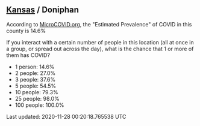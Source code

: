 
## [Kansas](/united-states/kansas) / Doniphan

According to [MicroCOVID.org](http://microcovid.org),
the "Estimated Prevalence" of COVID in this county is 14.6%

If you interact with a certain number of people in this location
(all at once in a group, or spread out across the day), what is the chance that
1 or more of them has COVID?

- 1 person: 14.6%
- 2 people: 27.0%
- 3 people: 37.6%
- 5 people: 54.5%
- 10 people: 79.3%
- 25 people: 98.0%
- 100 people: 100.0%

Last updated: 2020-11-28 00:20:18.765538 UTC
